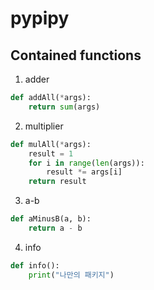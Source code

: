 # pypipy

## Contained functions

1. adder

```python
def addAll(*args):
    return sum(args)
```

2. multiplier

```python
def mulAll(*args):
    result = 1
    for i in range(len(args)):
        result *= args[i]
    return result
```

3. a-b

```python
def aMinusB(a, b):
    return a - b
```

4. info

```python
def info():
    print("나만의 패키지")
```
